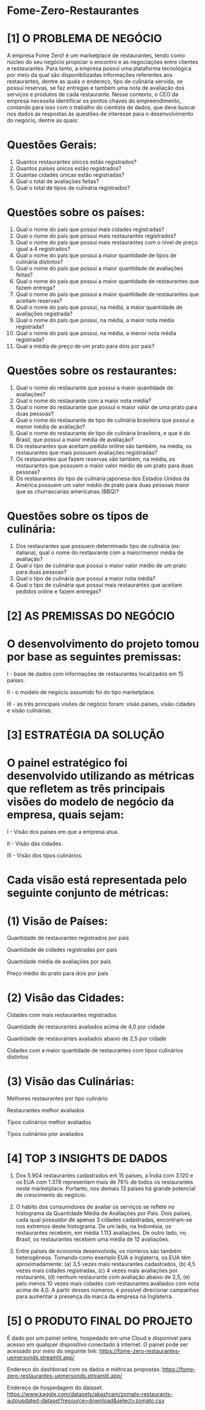# Fome-Zero-Restaurantes
# [1] O PROBLEMA DE NEGÓCIO
A empresa Fome Zero! é um marketplace de restaurantes, tendo como núcleo do seu negócio propiciar o encontro e as negociações entre clientes e restaurantes. Para tanto, a empresa possui uma plataforma tecnológica por meio da qual são disponibilizadas informações referentes aos restaurantes, dentre as quais o endereço, tipo de culinária servida, se possui reservas, se faz entregas e também uma nota de avaliação dos serviços e produtos de cada restaurante. Nesse contexto, o CEO da empresa necessita identificar os pontos chaves do empreendimento, contando para isso com o trabalho do cientista de dados, que deve buscar nos dados as respostas às questões de interesse para o desenvolvimento do negócio, dentre as quais:
# Questões Gerais:
1. Quantos restaurantes únicos estão registrados?
2. Quantos países únicos estão registrados?
3. Quantas cidades únicas estão registradas?
4. Qual o total de avaliações feitas?
5. Qual o total de tipos de culinária registrados?
# Questões sobre os países:
1. Qual o nome do país que possui mais cidades registradas?
2. Qual o nome do país que possui mais restaurantes registrados?
3. Qual o nome do país que possui mais restaurantes com o nível de preço igual a 4 registrados?
4. Qual o nome do país que possui a maior quantidade de tipos de culinária distintos?
5. Qual o nome do país que possui a maior quantidade de avaliações feitas?
6. Qual o nome do país que possui a maior quantidade de restaurantes que fazem entrega?
7. Qual o nome do país que possui a maior quantidade de restaurantes que aceitam reservas?
8. Qual o nome do país que possui, na média, a maior quantidade de avaliações registrada?
9. Qual o nome do país que possui, na média, a maior nota média registrada?
10. Qual o nome do país que possui, na média, a menor nota média registrada?
11. Qual a média de preço de um prato para dois por país?
# Questões sobre os restaurantes:
1. Qual o nome do restaurante que possui a maior quantidade de avaliações?
2. Qual o nome do restaurante com a maior nota média?
3. Qual o nome do restaurante que possui o maior valor de uma prato para duas pessoas?
4. Qual o nome do restaurante de tipo de culinária brasileira que possui a menor média de avaliação?
5. Qual o nome do restaurante de tipo de culinária brasileira, e que é do Brasil, que possui a maior média de avaliação?
6. Os restaurantes que aceitam pedido online são também, na média, os restaurantes que mais possuem avaliações registradas?
7. Os restaurantes que fazem reservas são também, na média, os restaurantes que possuem o maior valor médio de um prato para duas pessoas?
8. Os restaurantes do tipo de culinária japonesa dos Estados Unidos da América possuem um valor médio de prato para duas pessoas maior que as churrascarias americanas (BBQ)?
# Questões sobre os tipos de culinária:
1. Dos restaurantes que possuem determinado tipo de culinária (ex: italiana), qual o nome do restaurante com a maior/menor média de avaliação?
2. Qual o tipo de culinária que possui o maior valor médio de um prato para duas pessoas?
3. Qual o tipo de culinária que possui a maior nota média?
4. Qual o tipo de culinária que possui mais restaurantes que aceitam pedidos online e fazem entregas?
# [2] AS PREMISSAS DO NEGÓCIO
# O desenvolvimento do projeto tomou por base as seguintes premissas:
I - base de dados com informações de restaurantes localizados em 15 países.

II - o modelo de negócio assumido foi do tipo marketplace.

III - as três principais visões de negócio foram: visão países, visão cidades e visão culinárias.

# [3] ESTRATÉGIA DA SOLUÇÃO
# O painel estratégico foi desenvolvido utilizando as métricas que refletem as três principais visões do modelo de negócio da empresa, quais sejam:
I - Visão dos países em que a empresa atua.

II - Visão das cidades.

III - Visão dos tipos culinários.

# Cada visão está representada pelo seguinte conjunto de métricas:
# (1) Visão de Países:
Quantidade de restaurantes registrados por país

Quantidade de cidades registradas por país

Quantidade média de avaliações por país

Preço médio do prato para dois por país

# (2) Visão das Cidades:
Cidades com mais restaurantes registrados

Quantidade de restaurantes avaliados acima de 4,0 por cidade

Quantidade de restaurantes avaliados abaixo de 2,5 por cidade

Cidades com a maior quantidade de restaurantes com tipos culinários distintos

# (3) Visão das Culinárias:
Melhores restaurantes por tipo culinário

Restaurantes melhor avaliados

Tipos culinários melhor avaliados

Tipos culinários pior avaliados

# [4] TOP 3 INSIGHTS DE DADOS
1) Dos 5.904 restaurantes cadastrados em 15 países, a Índia com 3.120 e os EUA com 1.378 representam mais de 76% de todos os restaurantes neste marketplace. Portanto, nos demais 13 países há grande potencial de crescimento do negócio.

2) O hábito dos consumidores de avaliar os serviços se reflete no histograma da Quantidade Média de Avaliações por País. Dois países, cada qual possuidor de apenas 3 cidades cadastradas, encontram-se nos extremos deste histograma. De um lado, na Indonésia, os restaurantes recebem, em média 1.113 avaliações. De outro lado, no Brasil, os restaurantes recebem uma média de 12 avaliações.

3) Entre países de economia desenvolvida, os números são também heterogêneos. Tomando como exemplo EUA e Inglaterra, os EUA têm aproximadamente: (a) 3,5 vezes mais restaurantes cadastrados, (b) 4,5 vezes mais cidades registradas, (c) 4 vezes mais avaliações por restaurante, (d) nenhum restaurante com avaliação abaixo de 2,5, (e) pelo menos 10 vezes mais cidades com restaurantes avaliados com nota acima de 4,0. A partir desses números, é possível direcionar campanhas para aumentar a presença da marca da empresa na Inglaterra.

# [5] O PRODUTO FINAL DO PROJETO
É dado por um painel online, hospedado em uma Cloud e disponível para acesso em qualquer dispositivo conectado à internet. O painel pode ser acessado por meio do seguinte link:
https://fome-zero-restaurantes-uemersonds.streamlit.app/



Endereço do dashborad com os dados e métricas propostas:
https://fome-zero-restaurantes-uemersonds.streamlit.app/

Endereço de hospedagem do dataset:
https://www.kaggle.com/datasets/akashram/zomato-restaurants-autoupdated-dataset?resource=download&select=zomato.csv
